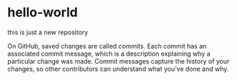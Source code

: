 # hello-world
this is just a new repository

On GitHub, saved changes are called commits. Each commit has an associated commit message, which is a description explaining why a particular change was made. 
Commit messages capture the history of your changes, so other contributors can understand what you’ve done and why.
